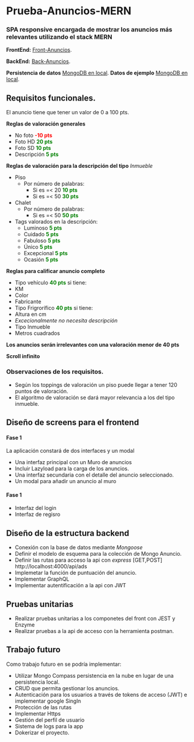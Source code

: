 # Prueba-Anuncios-MERN
### SPA responsive encargada de mostrar los anuncios más relevantes utilizando el stack MERN
**FrontEnd:** [Front-Anuncios](https://github.com/ams113/frontAnuncios).

**BackEnd:** [Back-Anuncios](https://github.com/ams113/Back-Anuncios).

**Persistencia de datos** [MongoDB en local](https://docs.mongodb.com/manual/administration/install-community/).
**Datos de ejemplo** [MongoDB en local](https://github.com/ams113/Back-Anuncios/tree/master/Data).



## Requisitos funcionales.
El anuncio tiene que tener un valor de 0 a 100 pts.

**Reglas de valoración generales**

- No foto <span style="color:red">**-10 pts**</span>
- Foto HD <span style="color:green">**20 pts**</span>
- Foto SD <span style="color:green">**10 pts**</span>
- Descripción <span style="color:green">**5 pts**</span>

**Reglas de valoración para la descripción del tipo** *Inmueble*

- Piso
  - Por número de palabras:
    - Si es =< 20 <span style="color:green">**10 pts**</span>
    - Si es =< 50 <span style="color:green">**30 pts**</span>
- Chalet
  - Por número de palabras:
    - Si es =< 50 <span style="color:green">**50 pts**</span>
- Tags valorados en la descripción:
  - Luminoso <span style="color:green">**5 pts**</span>
  - Cuidado <span style="color:green">**5 pts**</span>
  - Fabuloso <span style="color:green">**5 pts**</span>
  - Único <span style="color:green">**5 pts**</span>
  - Excepcional <span style="color:green">**5 pts**</span>
  - Ocasión <span style="color:green">**5 pts**</span>
  
**Reglas para calificar anuncio completo**

- Tipo vehículo <span style="color:green">**40 pts**</span> si tiene:
 - KM
 - Color
 - Fabricante
- Tipo Frigrorífico <span style="color:green">**40 pts**</span> si tiene:
 - Altura en cm
 - *Excecionalmente no necesita descripción*
- Tipo Inmueble
 - Metros cuadrados
 
 **Los anuncios serán irrelevantes con una valoración menor de 40 pts**
 
 **Scroll infinito** 
  
### Observaciones de los requisitos.
- Según los toppings de valoración un piso puede llegar a tener 120 puntos de valoración.
- El algoritmo de valoración se dará mayor relevancia a los del tipo inmueble.

## Diseño de screens para el frontend
#### Fase 1
La aplicación constará de dos interfaces y un modal
- Una interfaz principal con un Muro de anuncios 
 - Incluir Lazyload para la carga de los anuncios.
- Una interfaz secundaria con el detalle del anuncio seleccionado.
- Un modal para añadir un anuncio al muro

#### Fase 1
- Interfaz del login
- Interfaz de regisro

## Diseño de la estructura backend
- Conexión con la base de datos mediante *Mongoose*
- Definir el modelo de esquema para la colección de Mongo Anuncio.
- Definir las rutas para acceso la api con *express* [GET,POST] http://localhost:4000/api/ads
- Implemetar la función de puntuación del anuncio.
- Implementar GraphQL
- Implementar autentificación a la api con JWT

## Pruebas unitarias
- Realizar pruebas unitarias a los componetes del front con JEST y Enzyme
- Realizar pruebas a la api de acceso con la herramienta postman.

## Trabajo futuro
Como trabajo futuro en se podría implementar:
- Utilizar Mongo Compass persistencia en la nube en lugar de una persistencia local.
- CRUD que permita gestionar los anuncios.
- Autenticación para los usuarios a través de tokens de acceso (JWT) e implementar google SingIn
- Protección de las rutas
- Implementar Https
- Gestión del perfil de usuario
- Sistema de logs para la app
- Dokerizar el proyecto.



    


